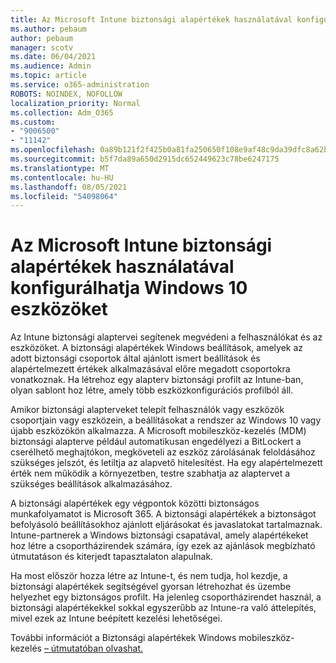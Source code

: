 ```yaml
---
title: Az Microsoft Intune biztonsági alapértékek használatával konfigurálhatja Windows 10 eszközöket
ms.author: pebaum
author: pebaum
manager: scotv
ms.date: 06/04/2021
ms.audience: Admin
ms.topic: article
ms.service: o365-administration
ROBOTS: NOINDEX, NOFOLLOW
localization_priority: Normal
ms.collection: Adm_O365
ms.custom:
- "9006500"
- "11142"
ms.openlocfilehash: 0a89b121f2f425b0a81fa250650f108e9af48c9da39dfc8a62b07541d3a6c3dd
ms.sourcegitcommit: b5f7da89a650d2915dc652449623c78be6247175
ms.translationtype: MT
ms.contentlocale: hu-HU
ms.lasthandoff: 08/05/2021
ms.locfileid: "54098064"
---
```

# <a name="use-microsoft-intune-security-baselines-to-configure-windows-10-devices"></a>Az Microsoft Intune biztonsági alapértékek használatával konfigurálhatja Windows 10 eszközöket

Az Intune biztonsági alaptervei segítenek megvédeni a felhasználókat és az eszközöket. A biztonsági alapértékek Windows beállítások, amelyek az adott biztonsági csoportok által ajánlott ismert beállítások és alapértelmezett értékek alkalmazásával előre megadott csoportokra vonatkoznak. Ha létrehoz egy alapterv biztonsági profilt az Intune-ban, olyan sablont hoz létre, amely több eszközkonfigurációs profilból áll.

Amikor biztonsági alapterveket telepít felhasználók vagy eszközök csoportjain vagy eszközein, a beállításokat a rendszer az Windows 10 vagy újabb eszközökön alkalmazza. A Microsoft mobileszköz-kezelés (MDM) biztonsági alapterve például automatikusan engedélyezi a BitLockert a cserélhető meghajtókon, megköveteli az eszköz zárolásának feloldásához szükséges jelszót, és letiltja az alapvető hitelesítést. Ha egy alapértelmezett érték nem működik a környezetben, testre szabhatja az alaptervet a szükséges beállítások alkalmazásához.

A biztonsági alapértékek egy végpontok közötti biztonságos munkafolyamatot is Microsoft 365. A biztonsági alapértékek a biztonságot befolyásoló beállításokhoz ajánlott eljárásokat és javaslatokat tartalmaznak. Intune-partnerek a Windows biztonsági csapatával, amely alapértékeket hoz létre a csoportházirendek számára, így ezek az ajánlások megbízható útmutatáson és kiterjedt tapasztalaton alapulnak.

Ha most először hozza létre az Intune-t, és nem tudja, hol kezdje, a biztonsági alapértékek segítségével gyorsan létrehozhat és üzembe helyezhet egy biztonságos profilt. Ha jelenleg csoportházirendet használ, a biztonsági alapértékekkel sokkal egyszerűbb az Intune-ra való áttelepítés, mivel ezek az Intune beépített kezelési lehetőségei.

További információt a [](/windows/security/threat-protection/windows-security-baselines) Biztonsági alapértékek Windows mobileszköz-kezelés [– útmutatóban olvashat.](/windows/client-management/mdm/)

